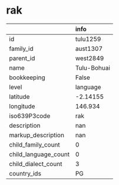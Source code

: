 # rak
|                      | info        |
|:---------------------|:------------|
| id                   | tulu1259    |
| family_id            | aust1307    |
| parent_id            | west2849    |
| name                 | Tulu-Bohuai |
| bookkeeping          | False       |
| level                | language    |
| latitude             | -2.14155    |
| longitude            | 146.934     |
| iso639P3code         | rak         |
| description          | nan         |
| markup_description   | nan         |
| child_family_count   | 0           |
| child_language_count | 0           |
| child_dialect_count  | 3           |
| country_ids          | PG          |